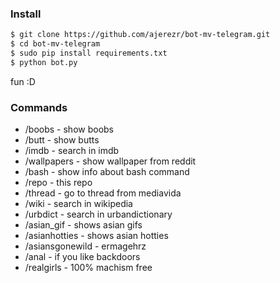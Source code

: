 ### Install
```sh
$ git clone https://github.com/ajerezr/bot-mv-telegram.git
$ cd bot-mv-telegram
$ sudo pip install requirements.txt
$ python bot.py
```
fun :D

### Commands
* /boobs - show boobs
* /butt - show butts
* /imdb - search in imdb
* /wallpapers - show wallpaper from reddit
* /bash <command> - show info about bash command
* /repo - this repo
* /thread - go to thread from mediavida
* /wiki - search in wikipedia
* /urbdict - search in urbandictionary
* /asian_gif - shows asian gifs
* /asianhotties - shows asian hotties
* /asiansgonewild - ermagehrz
* /anal - if you like backdoors
* /realgirls - 100% machism free
